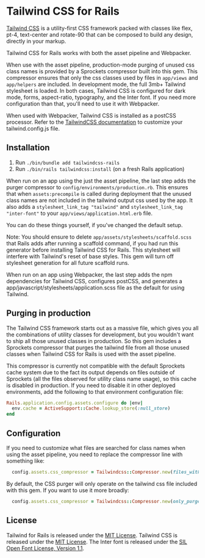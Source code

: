 # Tailwind CSS for Rails

[Tailwind CSS](https://tailwindcss.com) is a utility-first CSS framework packed with classes like flex, pt-4, text-center and rotate-90 that can be composed to build any design, directly in your markup.

Tailwind CSS for Rails works with both the asset pipeline and Webpacker.

When use with the asset pipeline, production-mode purging of unused css class names is provided by a Sprockets compressor built into this gem. This compressor ensures that only the css classes used by files in `app/views` and `app/helpers` are included. In development mode, the full 3mb+ Tailwind stylesheet is loaded. In both cases, Tailwind CSS is configured for dark mode, forms, aspect-ratio, typography, and the Inter font. If you need more configuration than that, you'll need to use it with Webpacker.

When used with Webpacker, Tailwind CSS is installed as a postCSS processor. Refer to the [TailwindCSS documentation](https://tailwindcss.com/docs/installation#customizing-your-configuration) to customize your tailwind.config.js file.


## Installation

1. Run `./bin/bundle add tailwindcss-rails`
2. Run `./bin/rails tailwindcss:install` (on a fresh Rails application)

When run on an app using the just the asset pipeline, the last step adds the purger compressor to `config/environments/production.rb`. This ensures that when `assets:precompile` is called during deployment that the unused class names are not included in the tailwind output css used by the app. It also adds a `stylesheet_link_tag "tailwind"` and `stylesheet_link_tag "inter-font"` to your `app/views/application.html.erb` file.

You can do these things yourself, if you've changed the default setup.

Note: You should ensure to delete `app/assets/stylesheets/scaffold.scss` that Rails adds after running a scaffold command, if you had run this generator before installing Tailwind CSS for Rails. This stylesheet will interfere with Tailwind's reset of base styles. This gem will turn off stylesheet generation for all future scaffold runs.

When run on an app using Webpacker, the last step adds the npm dependencies for Tailwind CSS, configures postCSS, and generates a app/javascript/stylesheets/application.scss file as the default for using Tailwind.


## Purging in production

The Tailwind CSS framework starts out as a massive file, which gives you all the combinations of utility classes for development, but you wouldn't want to ship all those unused classes in production. So this gem includes a Sprockets compressor that purges the tailwind file from all those unused classes when Tailwind CSS for Rails is used with the asset pipeline.

This compressor is currently not compatible with the default Sprockets cache system due to the fact its output depends on files outside of Sprockets (all the files observed for utility class name usage), so this cache is disabled in production. If you need to disable it in other deployed environments, add the following to that environment configuration file:

```ruby
Rails.application.config.assets.configure do |env|
  env.cache = ActiveSupport::Cache.lookup_store(:null_store)
end
```


## Configuration

If you need to customize what files are searched for class names when using the asset pipeline, you need to replace the compressor line with something like:

```ruby
  config.assets.css_compressor = Tailwindcss::Compressor.new(files_with_class_names: Rails.root.glob("app/somewhere/**/*.*"))
```

By default, the CSS purger will only operate on the tailwind css file included with this gem. If you want to use it more broadly:

```ruby
  config.assets.css_compressor = Tailwindcss::Compressor.new(only_purge: %w[ tailwind and_my_other_css_file ])
```


## License

Tailwind for Rails is released under the [MIT License](https://opensource.org/licenses/MIT).
Tailwind CSS is released under the [MIT License](https://opensource.org/licenses/MIT).
The Inter font is released under the [SIL Open Font License, Version 1.1](https://github.com/rsms/inter/blob/master/LICENSE.txt).